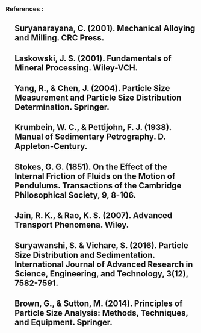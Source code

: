 ###  References :
<ul>
<h2>Suryanarayana, C. (2001). Mechanical Alloying and Milling. CRC Press.</h2>
<h2>Laskowski, J. S. (2001). Fundamentals of Mineral Processing. Wiley-VCH.</h2>
<h2>Yang, R., & Chen, J. (2004). Particle Size Measurement and Particle Size Distribution Determination. Springer.</h2>
<h2>Krumbein, W. C., & Pettijohn, F. J. (1938). Manual of Sedimentary Petrography. D. Appleton-Century.</h2>
<h2>Stokes, G. G. (1851). On the Effect of the Internal Friction of Fluids on the Motion of Pendulums. Transactions of the Cambridge Philosophical Society, 9, 8-106.</h2>
<h2>Jain, R. K., & Rao, K. S. (2007). Advanced Transport Phenomena. Wiley.</h2>
<h2>Suryawanshi, S. & Vichare, S. (2016). Particle Size Distribution and Sedimentation. International Journal of Advanced Research in Science, Engineering, and Technology, 3(12), 7582-7591.</h2>
<h2>Brown, G., & Sutton, M. (2014). Principles of Particle Size Analysis: Methods, Techniques, and Equipment. Springer.</h2>
</ul>
